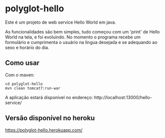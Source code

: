 # polyglot-hello

Este é um projeto de web service Hello World em java. 

As funcionalidades são bem simples, tudo começou com um 'print' de Hello World na tela, e foi evoluindo. No momento o programa recebe um formulário e cumprimenta o usuário na lingua desejada e se adequando ao sexo e horário do dia.

## Como usar

Com o maven:
```
cd polyglot-hello
mvn clean tomcat7:run-war
```
A aplicação estará disponível no endereço: http://localhost:13000/hello-service/

## Versão disponível no heroku

https://polyglot-hello.herokuapp.com/
